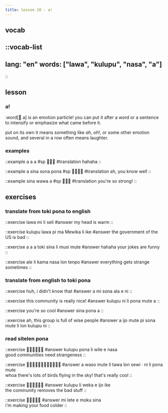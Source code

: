 ```yaml
--- 
title: lesson 10 - a!
---
```

## vocab
::vocab-list
---
lang: "en"
words: ["lawa", "kulupu", "nasa", "a"]
---
::

## lesson
### a!
:word[󱤀 a] is an emotion particle! you can put it after a word or a sentence to intensify or emphasize what came before it.

put on its own it means something like *ah*, *oh*!, or some other emotion sound, and several in a row often means laughter.

### examples
::example
a a a
#sp
󱤀󱤀󱤀
#translation
hahaha
::

::example
a sina sona pona
#sp
󱤀󱥞󱥡󱥔
#translation
ah, you know well
::

::example
sina wawa a
#sp
󱥞󱥵󱤀
#translation
you're so strong!
::

## exercises
### translate from toki pona to english
::exercise
lawa mi li seli
#answer
my head is warm
::

::exercise
kulupu lawa pi ma Mewika li ike
#answer
the government of the US is bad
::

::exercise
a a a toki sina li musi mute
#answer
hahaha your jokes are funny
::

::exercise
ale li kama nasa lon tenpo
#answer
everything gets strange sometimes
::

### translate from english to toki pona
::exercise
huh, i didn't know that
#answer
a mi sona ala e ni
::

::exercise
this community is really nice!
#answer
kulupu ni li pona mute a
::

::exercise
you're so cool
#answer
sina pona a
::

::exercise
ah, this group is full of wise people
#answer
a ijo mute pi sona mute li lon kulupu ni
::

### read sitelen pona
::exercise
󱤟󱥔󱤧󱥷󱤉󱤾
#answer
kulupu pona li wile e nasa \
good communities need strangeness
::

::exercise
󱤀󱥴󱤼󱤧󱥩󱤬󱥚󱦜󱥁󱤧󱥔󱤼
#answer
a waso mute li tawa lon sewi · ni li pona mute \
whoa there's lots of birds flying in the sky! that's really cool
::

::exercise
󱤟󱤧󱥶󱤉󱤌󱤍
#answer
kulupu li weka e ijo ike \
the community removes the bad stuff
::

::exercise
󱤴󱤦󱤉󱤶󱥞
#answer
mi lete e moku sina \
i'm making your food colder
::